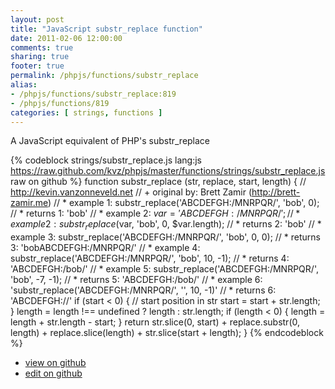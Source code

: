 ```yaml
---
layout: post
title: "JavaScript substr_replace function"
date: 2011-02-06 12:00:00
comments: true
sharing: true
footer: true
permalink: /phpjs/functions/substr_replace
alias:
- /phpjs/functions/substr_replace:819
- /phpjs/functions/819
categories: [ strings, functions ]
---
```

A JavaScript equivalent of PHP's substr_replace
<!-- more -->
{% codeblock strings/substr_replace.js lang:js https://raw.github.com/kvz/phpjs/master/functions/strings/substr_replace.js raw on github %}
function substr_replace (str, replace, start, length) {
    // http://kevin.vanzonneveld.net
    // +   original by: Brett Zamir (http://brett-zamir.me)
    // *     example 1: substr_replace('ABCDEFGH:/MNRPQR/', 'bob', 0);
    // *     returns 1: 'bob'
    // *     example 2: $var = 'ABCDEFGH:/MNRPQR/';
    // *     example 2: substr_replace($var, 'bob', 0, $var.length);
    // *     returns 2: 'bob'
    // *     example 3: substr_replace('ABCDEFGH:/MNRPQR/', 'bob', 0, 0);
    // *     returns 3: 'bobABCDEFGH:/MNRPQR/'
    // *     example 4: substr_replace('ABCDEFGH:/MNRPQR/', 'bob', 10, -1);
    // *     returns 4: 'ABCDEFGH:/bob/'
    // *     example 5: substr_replace('ABCDEFGH:/MNRPQR/', 'bob', -7, -1);
    // *     returns 5: 'ABCDEFGH:/bob/'
    // *     example 6: 'substr_replace('ABCDEFGH:/MNRPQR/', '', 10, -1)'
    // *     returns 6: 'ABCDEFGH://'
    if (start < 0) { // start position in str
        start = start + str.length;
    }
    length = length !== undefined ? length : str.length;
    if (length < 0) {
        length = length + str.length - start;
    }
    return str.slice(0, start) + replace.substr(0, length) + replace.slice(length) + str.slice(start + length);
}
{% endcodeblock %}
<ul>
 <li><a href="https://github.com/kvz/phpjs/blob/master/functions/strings/substr_replace.js">view on github</a></li>
 <li><a href="https://github.com/kvz/phpjs/edit/master/functions/strings/substr_replace.js">edit on github</a></li>
</ul>
